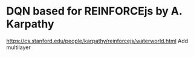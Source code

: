 # DQN based for REINFORCEjs by A. Karpathy
https://cs.stanford.edu/people/karpathy/reinforcejs/waterworld.html
Add multilayer